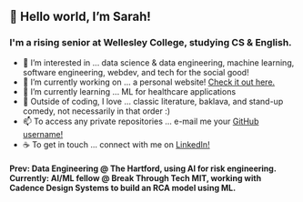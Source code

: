 ## 👋 Hello world, I’m Sarah!
### I'm a rising senior at Wellesley College, studying CS & English.

- 👀 I’m interested in ... data science & data engineering, machine learning, software engineering, webdev, and tech for the social good!
- 🔭 I’m currently working on ... a personal website! [Check it out here.](https://sarahgoldman.tech/)
- 🌱 I’m currently learning ... ML for healthcare applications
- 💞️ Outside of coding, I love ... classic literature, baklava, and stand-up comedy, not necessarily in that order :)
- 📫 To access any private repositories ... e-mail me your [GitHub username!](mailto:sg110@wellesley.edu?subject=Test)
- ☕ To get in touch ... connect with me on [LinkedIn!](https://www.linkedin.com/in/sarahhayounggoldman/)

#### Prev: Data Engineering @ The Hartford, using AI for risk engineering. Currently: AI/ML fellow @ Break Through Tech MIT, working with Cadence Design Systems to build an RCA model using ML.
